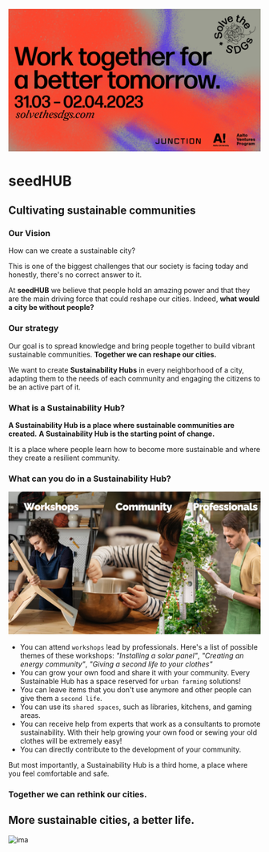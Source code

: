 ![ima](/img/img0.png)
# seedHUB
## Cultivating sustainable communities

### Our Vision

How can we create a sustainable city?

This is one of the biggest challenges that our society is facing today and honestly, there's no correct answer to it.

At **seedHUB** we believe that people hold an amazing power and that they are the main driving force that could reshape our cities. 
Indeed, **what would a city be without people?**

### Our strategy

Our goal is to spread knowledge and bring people together to build vibrant sustainable communities. 
**Together we can reshape our cities.**

We want to create **Sustainability Hubs** in every neighborhood of a city, adapting them to the needs of each community and engaging the citizens to be an active part of it.

### What is a Sustainability Hub?

**A Sustainability Hub is a place where sustainable communities are created.** 
**A Sustainability Hub is the starting point of change.**

It is a place where people learn how to become more sustainable and where they create a resilient community.

### What can you do in a Sustainability Hub?

![ima](/img/Presentation1.png)

- You can attend `workshops` lead by professionals. 
Here's a list of possible themes of these workshops: *"Installing a solar panel"*, *"Creating an energy community"*, *"Giving a second life to your clothes"*
- You can grow your own food and share it with your community. Every Sustainable Hub has a space reserved for `urban farming` solutions!
- You can leave items that you don't use anymore and other people can give them a `second life`.
- You can use its `shared spaces`, such as libraries, kitchens, and gaming areas.
- You can receive help from experts that work as a consultants to promote sustainability. With their help growing your own food or sewing your old clothes will be extremely easy!
- You can directly contribute to the development of your community.

But most importantly, a Sustainability Hub is a third home, a place where you feel comfortable and safe.


### Together we can rethink our cities.

## More sustainable cities, a better life.

![ima](/img/seedHUB.png)